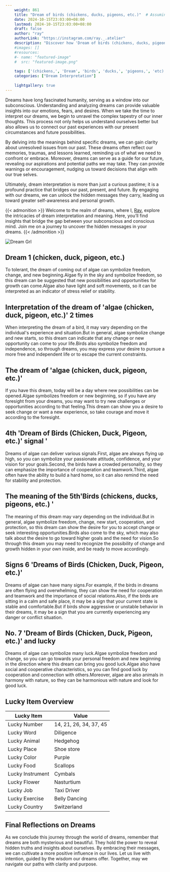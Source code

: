 ```yaml
---
    weight: 861
    title: "Dream of birds (chickens, ducks, pigeons, etc.)"  # Assuming 'title' column exists
    date: 2024-10-15T23:03:00+08:00
    lastmod: 2024-10-15T23:03:00+08:00
    draft: false
    author: "ray"
    authorLink: "https://instagram.com/ray._.atelier"
    description: "Discover how 'Dream of birds (chickens, ducks, pigeons, etc.)' can interpret your future and uncover its significant meanings in your life."
    #images: []
    #resources:
    #- name: "featured-image"
    #  src: "featured-image.png"
    
    tags: ['(chickens,', 'Dream', 'birds', 'ducks,', 'pigeons,', 'etc)']
    categories: ["Dream Interpretation"]
    
    lightgallery: true
---
```

    
Dreams have long fascinated humanity, serving as a window into our subconscious. Understanding and analyzing dreams can provide valuable insights into our emotions, fears, and desires. When we take the time to interpret our dreams, we begin to unravel the complex tapestry of our inner thoughts. This process not only helps us understand ourselves better but also allows us to connect our past experiences with our present circumstances and future possibilities.

By delving into the meanings behind specific dreams, we can gain clarity about unresolved issues from our past. These dreams often reflect our memories, traumas, and lessons learned, reminding us of what we need to confront or embrace. Moreover, dreams can serve as a guide for our future, revealing our aspirations and potential paths we may take. They can provide warnings or encouragement, nudging us toward decisions that align with our true selves.

Ultimately, dream interpretation is more than just a curious pastime; it is a profound practice that bridges our past, present, and future. By engaging with our dreams, we can unlock the hidden messages they carry, leading us toward greater self-awareness and personal growth.

{{< admonition >}}
Welcome to the realm of dreams, where I, [Ray](https://instagram.com/ray._.atelier), explore the intricacies of dream interpretation and meaning. Here, you’ll find insights that bridge the gap between your subconscious and conscious mind. Join me on a journey to uncover the hidden messages in your dreams.
{{< /admonition >}}

![Dream Grl](https://cdn.pixabay.com/photo/2017/11/02/03/35/gothic-2910057_1280.jpg "Dream Grl")

## Dream 1 (chicken, duck, pigeon, etc.)
To tolerant, the dream of coming out of algae can symbolize freedom, change, and new beginning.Algae fly in the sky and symbolize freedom, so this dream can be suggested that new possibilities and opportunities for growth can come.Algae also have light and soft movements, so it can be interpreted as an indicator of stress relief or stability.

## Interpretation of the dream of 'algae (chicken, duck, pigeon, etc.)' 2 times
When interpreting the dream of a bird, it may vary depending on the individual's experience and situation.But in general, algae symbolize change and new starts, so this dream can indicate that any change or new opportunity can come to your life.Birds also symbolize freedom and independence, so through dreams, you may express your desire to pursue a more free and independent life or to escape the current constraints.

## The dream of 'algae (chicken, duck, pigeon, etc.)'
If you have this dream, today will be a day where new possibilities can be opened.Algae symbolizes freedom or new beginning, so if you have any foresight from your dreams, you may want to try new challenges or opportunities according to that feeling.This dream can show you a desire to seek change or want a new experience, so take courage and move it according to the foresight.

## 4th 'Dream of Birds (Chicken, Duck, Pigeon, etc.)' signal '
Dreams of algae can deliver various signals.First, algae are always flying up high, so you can symbolize your passionate attitude, confidence, and your vision for your goals.Second, the birds have a crowded personality, so they can emphasize the importance of cooperation and teamwork.Third, algae often have the ability to build a hard home, so it can also remind the need for stability and protection.

## The meaning of the 5th'Birds (chickens, ducks, pigeons, etc.) '
The meaning of this dream may vary depending on the individual.But in general, algae symbolize freedom, change, new start, cooperation, and protection, so this dream can show the desire for you to accept change or seek interesting opportunities.Birds also come to the sky, which may also talk about the desire to go toward higher goals and the need for vision.So through this dream you may need to recognize the possibility of change and growth hidden in your own inside, and be ready to move accordingly.

## Signs 6 'Dreams of Birds (Chicken, Duck, Pigeon, etc.)'
Dreams of algae can have many signs.For example, if the birds in dreams are often flying and overwhelming, they can show the need for cooperation and teamwork and the importance of social relations.Also, if the birds are sitting in a calm and safe place, it may be a sign that your current state is stable and comfortable.But if birds show aggressive or unstable behavior in their dreams, it may be a sign that you are currently experiencing any danger or conflict situation.

## No. 7 'Dream of Birds (Chicken, Duck, Pigeon, etc.)' and lucky
Dreams of algae can symbolize many luck.Algae symbolize freedom and change, so you can go towards your personal freedom and new beginning in the direction where this dream can bring you good luck.Algae also have social and cooperative characteristics, so you can find good luck by cooperation and connection with others.Moreover, algae are also animals in harmony with nature, so they can be harmonious with nature and look for good luck.

## Lucky Item Overview
| Lucky Item          | Value              |
|---------------|--------------------|
| Lucky Number        | 14, 21, 26, 34, 37, 45  |
| Lucky Word          | Diligence |
| Lucky Animal        | Hedgehog |
| Lucky Place         | Shoe store     |
| Lucky Color         | Purple     |
| Lucky Food          | Scallops      |
| Lucky Instrument    | Cymbals |
| Lucky Flower        | Nasturtium    |
| Lucky Job           | Taxi Driver       |
| Lucky Exercise      | Belly Dancing  |
| Lucky Country       | Switzerland    |


##  Final Reflections on Dreams

As we conclude this journey through the world of dreams, remember that dreams are both mysterious and beautiful. They hold the power to reveal hidden truths and insights about ourselves. By embracing their messages, we can cultivate a more positive influence in our lives. Let us live with intention, guided by the wisdom our dreams offer. Together, may we navigate our paths with clarity and purpose.
